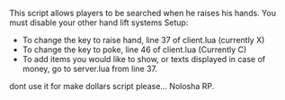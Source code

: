 This script allows players to be searched when he raises his hands.
You must disable your other hand lift systems
Setup:
- To change the key to raise hand, line 37 of client.lua (currently X)
- To change the key to poke, line 46 of client.lua (Currently C)
- To add items you would like to show, or texts displayed in case of money, go to server.lua from line 37.

dont use it for make dollars script please... 
Nolosha RP.

